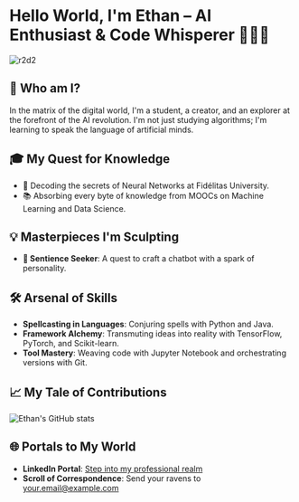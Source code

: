 # Hello World, I'm Ethan – AI Enthusiast & Code Whisperer 🤖👨‍💻
![r2d2](https://images.pexels.com/photos/2085831/pexels-photo-2085831.jpeg)
## 🚀 Who am I?
In the matrix of the digital world, I'm a student, a creator, and an explorer at the forefront of the AI revolution. I'm not just studying algorithms; I'm learning to speak the language of artificial minds.

## 🎓 My Quest for Knowledge
- 🧠 Decoding the secrets of Neural Networks at Fidélitas University.
- 📚 Absorbing every byte of knowledge from MOOCs on Machine Learning and Data Science.

## 💡 Masterpieces I'm Sculpting
- **🤖 Sentience Seeker**: A quest to craft a chatbot with a spark of personality.

## 🛠️ Arsenal of Skills
- **Spellcasting in Languages**: Conjuring spells with Python and Java.
- **Framework Alchemy**: Transmuting ideas into reality with TensorFlow, PyTorch, and Scikit-learn.
- **Tool Mastery**: Weaving code with Jupyter Notebook and orchestrating versions with Git.

## 📈 My Tale of Contributions

![Ethan's GitHub stats](https://github-readme-stats.vercel.app/api?username=yourusername&show_icons=true&theme=highcontrast&hide_title=true)

## 🌐 Portals to My World
- **LinkedIn Portal**: [Step into my professional realm](https://linkedin.com/in/yourusername)
- **Scroll of Correspondence**: Send your ravens to your.email@example.com

